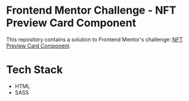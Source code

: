 # Frontend Mentor Challenge - NFT Preview Card Component

This repository contains a solution to Frontend Mentor's challenge: [NFT Preview Card Component](https://www.frontendmentor.io/challenges/nft-preview-card-component-SbdUL_w0U).

# Tech Stack

- HTML
- SASS
